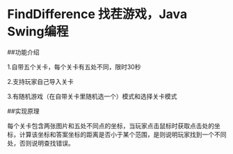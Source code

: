 # FindDifference 找茬游戏，Java Swing编程

##功能介绍

1.自带五个关卡，每个关卡有五处不同，限时30秒

2.支持玩家自己导入关卡

3.有随机游戏（在自带关卡里随机选一个）模式和选择关卡模式

##实现原理

每个关卡包含两张图片和五处不同点的坐标，当玩家点击鼠标时获取点击处的坐标，计算该坐标和答案坐标的距离是否小于某个范围，是则说明玩家找到一个不同处，否则说明查找错误。
